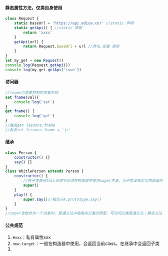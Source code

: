 #### 静态属性方法，仅类自身使用

```javascript
class Request {
	static baseUrl = 'https://api.adicw.cn/' //static 声明
	static getApi() { //static 声明
		return 'xxxx'
	}
	getApi(url) {
		return Request.baseUrl + url //类名.变量 使用
	}
}
let my_get = new Request()
console.log(Request.getApi())
console.log(my_get.getApi('isue'))
```

#### 访问器

```javascript
//fname为需要控制的变量名称
set fname(val){ 
	console.log('set')
}
get fname() {
	console.log('get')
}
//触发get lessons.fname
//触发set lessons.fname = 'js'
```

#### 继承

```javascript
class Person {
	constructor() {}
	say() {}
}
class WhitlePerson extends Person {
	constructor() {
		//在子类使用this关键字必须在构造器中使用super方法，当子类没有定义构造器时会默认使用super()
		super()
	}
	play() {
    	super.say()//相当于A.prototype.say()
    }
}
//super当他作为一个对象时，普通方法中他指向父类的原型，可访问父类普通方法；静态方法中指向父类，可访问父类静态方法
```

#### 公共规范

1. `#xxx`：私有属性xxx
2. `new.target`：一般在构造器中使用，会返回当前class，在继承中会返回子类
3. 